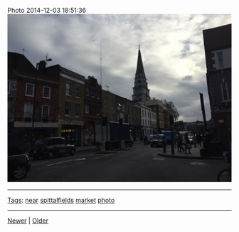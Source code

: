 <!--
title: Photo 2014-12-03 18
date: 2020-06-28T14:49:39.851Z
tags: near, spittalfields, market, photo
-->




Photo 2014-12-03 18:51:36
![](104259306802-0.jpg)

<!--BOTTOM-POST-NAVIGATION-->
---

[Tags](tags.md): [near](tag-near.md) [spittalfields](tag-spittalfields.md) [market](tag-market.md) [photo](tag-photo.md)

---

[Newer](103975924397.md) | [Older](104259354257.md)